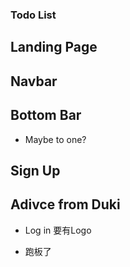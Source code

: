 ### Todo List

## Landing Page

## Navbar

## Bottom Bar

  * Maybe to one?

## Sign Up

## Adivce from Duki

* Log in 要有Logo

* 跑板了
